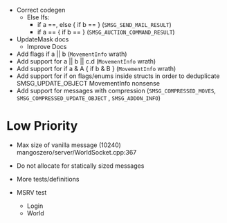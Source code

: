 * Correct codegen
    * Else Ifs:
        - if a ==, else { if b == } (`SMSG_SEND_MAIL_RESULT`)
        - if a == { if b == } (`SMSG_AUCTION_COMMAND_RESULT`)
* UpdateMask docs
    * Improve Docs
* Add flags if a || b (`MovementInfo` wrath)
* Add support for a || b || c.d (`MovementInfo` wrath)
* Add support for if a & A { if b & B } (`MovementInfo` wrath)
* Add support for if on flags/enums inside structs in order to deduplicate SMSG_UPDATE_OBJECT MovementInfo nonsense
* Add support for messages with compression (`SMSG_COMPRESSED_MOVES`, `SMSG_COMPRESSED_UPDATE_OBJECT`
  , `SMSG_ADDON_INFO`)

# Low Priority

* Max size of vanilla message (10240) mangoszero/server/WorldSocket.cpp:367

* Do not allocate for statically sized messages
* More tests/definitions
* MSRV test
    * Login
    * World
